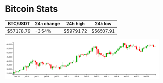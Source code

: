# Bitcoin Stats

BTC/USDT|24h change|24h high|24h low|
|---|---|---|---|
|$57178.79|-3.54%|$59791.72|$56507.91|

<img src="./chart.svg">

